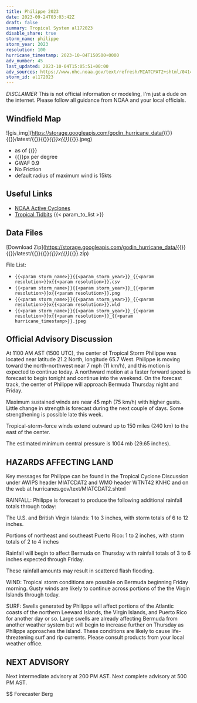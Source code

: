 ```yaml
---
title: Philippe 2023
date: 2023-09-24T03:03:42Z
draft: false
summary: Tropical System al172023
disable_share: true
storm_name: philippe
storm_year: 2023
resolution: 100
hurricane_timestamp: 2023-10-04T150500+0000
adv_number: 45
last_updated: 2023-10-04T15:05:51+00:00
adv_sources: https://www.nhc.noaa.gov/text/refresh/MIATCPAT2+shtml/041441.shtml;https://www.nhc.noaa.gov/refresh/graphics_at2+shtml/144426.shtml?cone
storm_id: al172023
---
```

*DISCLAIMER* This is not official information or modeling, I'm just a dude on the internet.  Please follow all guidance from NOAA and your local officials.

## Windfield Map
![gis_img](https://storage.googleapis.com/godin_hurricane_data/{{<param storm_name>}}{{<param storm_year>}}/latest/{{<param storm_name>}}{{<param storm_year>}}_{{<param resolution>}}x{{<param resolution>}}_{{<param hurricane_timestamp>}}.jpeg)

- as of {{<param last_updated>}}
- {{<param resolution>}}px per degree
- GWAF 0.9
- No Friction
- default radius of maximum wind is 15kts

## Useful Links
- [NOAA Active Cyclones](https://www.nhc.noaa.gov/)
- [Tropical Tidbits](https://www.tropicaltidbits.com/storminfo/)
{{< param_to_list >}}

## Data Files
[Download Zip](https://storage.googleapis.com/godin_hurricane_data/{{<param storm_name>}}{{<param storm_year>}}/latest/{{<param storm_name>}}{{<param storm_year>}}_{{<param resolution>}}x{{<param resolution>}}_{{<param hurricane_timestamp>}}.zip)

File List:
- `{{<param storm_name>}}{{<param storm_year>}}_{{<param resolution>}}x{{<param resolution>}}.csv`
- `{{<param storm_name>}}{{<param storm_year>}}_{{<param resolution>}}x{{<param resolution>}}.png`
- `{{<param storm_name>}}{{<param storm_year>}}_{{<param resolution>}}x{{<param resolution>}}.wld`
- `{{<param storm_name>}}{{<param storm_year>}}_{{<param resolution>}}x{{<param resolution>}}_{{<param hurricane_timestamp>}}.jpeg`


## Official Advisory Discussion
At 1100 AM AST (1500 UTC), the center of Tropical Storm Philippe was
located near latitude 21.2 North, longitude 65.7 West.  Philippe is
moving toward the north-northwest near 7 mph (11 km/h), and this 
motion is expected to continue today.  A northward motion at a 
faster forward speed is forecast to begin tonight and continue into 
the weekend.  On the forecast track, the center of Philippe will 
approach Bermuda Thursday night and Friday.
 
Maximum sustained winds are near 45 mph (75 km/h) with higher gusts.
Little change in strength is forecast during the next couple of 
days.  Some strengthening is possible late this week.
 
Tropical-storm-force winds extend outward up to 150 miles (240 km)
to the east of the center.
 
The estimated minimum central pressure is 1004 mb (29.65 inches).
 
 
HAZARDS AFFECTING LAND
----------------------
Key messages for Philippe can be found in the Tropical Cyclone
Discussion under AWIPS header MIATCDAT2 and WMO header WTNT42 KNHC
and on the web at hurricanes.gov/text/MIATCDAT2.shtml
 
RAINFALL:  Philippe is forecast to produce the following additional
rainfall totals through today:
 
The U.S. and British Virgin Islands:  1 to 3 inches, with storm
totals of 6 to 12 inches.
 
Portions of northeast and southeast Puerto Rico: 1 to 2 inches, with
storm totals of 2 to 4 inches
 
Rainfall will begin to affect Bermuda on Thursday with rainfall
totals of 3 to 6 inches expected through Friday.
 
These rainfall amounts may result in scattered flash flooding.
 
WIND:  Tropical storm conditions are possible on Bermuda beginning
Friday morning.  Gusty winds are likely to continue across portions
of the the Virgin Islands through today.
 
SURF:  Swells generated by Philippe will affect portions of the
Atlantic coasts of the northern Leeward Islands, the Virgin Islands,
and Puerto Rico for another day or so.  Large swells are already
affecting Bermuda from another weather system but will begin to
increase further on Thursday as Philippe approaches the island.
These conditions are likely to cause life-threatening surf and rip
currents. Please consult products from your local weather office.
 
 
NEXT ADVISORY
-------------
Next intermediate advisory at 200 PM AST.
Next complete advisory at 500 PM AST.
 
$$
Forecaster Berg